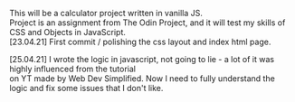 This will be a calculator project written in vanilla JS. <br>
Project is an assignment from The Odin Project, and it will test my skills of CSS and Objects in JavaScript. <br>
[23.04.21] First commit / polishing the css layout and index html page. 

[25.04.21] I wrote the logic in javascript, not going to lie - a lot of it was highly influenced from the tutorial<br>
on YT made by Web Dev Simplified. Now I need to fully understand the logic and fix some issues that I don't like. <br>

